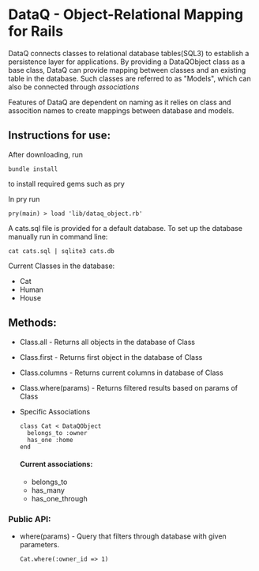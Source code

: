 # DataQ - Object-Relational Mapping for Rails 

DataQ connects classes to relational database tables(SQL3) to establish a persistence layer for applications. By providing a DataQObject class as a base class, DataQ can provide mapping between classes and an existing table in the database. Such classes are referred to as "Models", which can also be connected through *associations*

Features of DataQ are dependent on naming as it relies on class and assocition names to create mappings between database and models. 

## Instructions for use:
After downloading, run 
```
bundle install
``` 
to install required gems such as pry

In pry run 

```
pry(main) > load 'lib/dataq_object.rb'
``` 

A cats.sql file is provided for a default database. To set up the database manually run in command line:

``` 
cat cats.sql | sqlite3 cats.db
``` 

Current Classes in the database: 
  * Cat 
  * Human 
  * House

## Methods: 

* Class.all - Returns all objects in the database of Class 
* Class.first - Returns first object in the database of Class 
* Class.columns - Returns current columns in database of Class 
* Class.where(params) - Returns filtered results based on params of Class



* Specific Associations

  ```
  class Cat < DataQObject 
    belongs_to :owner
    has_one :home 
  end
  ```

  #### Current associations: 

    * belongs_to 
    * has_many 
    * has_one_through 


### Public API: 

* where(params) - Query that filters through database with given parameters.

  ```Cat.where(:owner_id => 1)``` 

